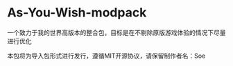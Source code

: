 # As-You-Wish-modpack
一个致力于我的世界高版本的整合包，目标是在不剔除原版游戏体验的情况下尽量进行优化

本包将为导入包形式进行发行，遵循MIT开源协议，请保留制作者名：Soe
